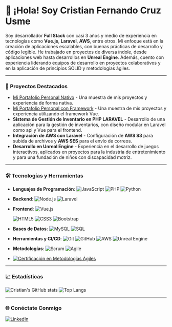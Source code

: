 # 👋 ¡Hola! Soy Cristian Fernando Cruz Usme

Soy desarrollador **Full Stack** con casi 3 años y medio de experiencia en tecnologías como **Vue.js**, **Laravel**, **AWS**, entre otros. Mi enfoque está en la creación de aplicaciones escalables, con buenas prácticas de desarrollo y código legible. He trabajado en proyectos de diversa índole, desde aplicaciones web hasta desarrollos en **Unreal Engine**. Además, cuento con experiencia liderando equipos de desarrollo en proyectos colaborativos y en la aplicación de principios SOLID y metodologías ágiles.

---

### 🚀 Proyectos Destacados

- [Mi Portafolio Personal Nativo](https://cristiandeveloper20.github.io/portafolio-nativo/) - Una muestra de mis proyectos y experiencia de forma nativa.
- [Mi Portafolio Personal con Framework](https://cristiandeveloper20.github.io/portafolio-framework/) - Una muestra de mis proyectos y experiencia utilizando el framework Vue.
- **Sistema de Gestión de Inventario en PHP LARAVEL** - Desarrollo de una aplicación para la gestión de inventarios, con diseño modular en Laravel como api y Vue para el frontend.
- **Integración de AWS con Laravel** - Configuración de **AWS S3** para subida de archivos y **AWS SES** para el envío de correos.
- **Desarrollo en Unreal Engine** - Experiencia en el desarrollo de juegos interactivos, aplicados en proyectos para la industria de entretenimiento y para una fundación de niños con discapacidad motriz.

---

### 🛠️ Tecnologías y Herramientas

- **Lenguajes de Programación**: 
  ![JavaScript](https://img.shields.io/badge/-JavaScript-F7DF1E?logo=javascript&logoColor=black&style=flat)
  ![PHP](https://img.shields.io/badge/-PHP-777BB4?logo=php&logoColor=white&style=flat)
  ![Python](https://img.shields.io/badge/-Python-3776AB?logo=python&logoColor=white&style=flat)

- **Backend**: 
  ![Node.js](https://img.shields.io/badge/-Node.js-339933?logo=node.js&logoColor=white&style=flat)
  ![Laravel](https://img.shields.io/badge/-Laravel-FF2D20?logo=laravel&logoColor=white&style=flat)
- **Frontend**: 
  ![Vue.js](https://img.shields.io/badge/-Vue.js-4FC08D?logo=vue.js&logoColor=white&style=flat)
  
  ![HTML5](https://img.shields.io/badge/-HTML5-E34F26?logo=html5&logoColor=white&style=flat)
  ![CSS3](https://img.shields.io/badge/-CSS3-1572B6?logo=css3&logoColor=white&style=flat)
  ![Bootstrap](https://img.shields.io/badge/-Bootstrap-7952B3?logo=bootstrap&logoColor=white&style=flat)

- **Bases de Datos**: 
  ![MySQL](https://img.shields.io/badge/-MySQL-4479A1?logo=mysql&logoColor=white&style=flat)
  ![SQL](https://img.shields.io/badge/-SQL-003B57?logo=database&logoColor=white&style=flat)

- **Herramientas y CI/CD**: 
  ![Git](https://img.shields.io/badge/-Git-F05032?logo=git&logoColor=white&style=flat)
  ![GitHub](https://img.shields.io/badge/-GitHub-181717?logo=github&logoColor=white&style=flat)
  ![AWS](https://img.shields.io/badge/-AWS-232F3E?logo=amazon-aws&logoColor=white&style=flat)
  ![Unreal Engine](https://img.shields.io/badge/-Unreal_Engine-0E1128?logo=unreal-engine&logoColor=white&style=flat)

- **Metodologías**:
  ![Scrum](https://img.shields.io/badge/-Scrum-6DB33F?logo=scrum&logoColor=white&style=flat)
  ![Agile](https://img.shields.io/badge/-Agile-FF3E00?logo=agile&logoColor=white&style=flat)  
- [![Certificación en Metodologías Ágiles](https://img.shields.io/badge/Certificación-Metodologías_Ágiles-blue?style=flat&logo=google-classroom)](https://github.com/CristianDeveloper20/CristianDeveloper20/blob/main/Cetidifcado.pdf)

---

### 📈 Estadísticas

![Cristian's GitHub stats](https://github-readme-stats.vercel.app/api?username=CristianDeveloper20&show_icons=true&theme=dark)
![Top Langs](https://github-readme-stats.vercel.app/api/top-langs/?username=CristianDeveloper20&layout=compact&theme=dark)

---

### 🌐 Conéctate Conmigo

[![LinkedIn](https://img.shields.io/badge/-LinkedIn-blue?logo=linkedin&logoColor=white&style=flat)](https://www.linkedin.com/in/cristian-fernando-cruz-usme-21014828a/)

